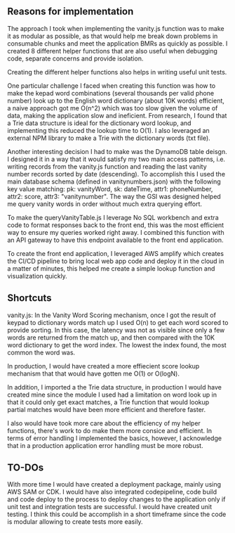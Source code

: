 ## Reasons for implementation
The approach I took when implementing the vanity.js function was to make it as modular as possible, as that would help me break down problems in consumable chunks and meet the application BMRs as quickly as possible. I created 8 different helper functions that are also useful when debugging code, separate concerns and provide isolation.

Creating the different helper functions also helps in writing useful unit tests.

One particular challenge I faced when creating this function was how to make the kepad word combinations (several thousands per valid phone number) look up to the English word dictionary (about 10K words) efficient, a naive approach got me O(n^2) which was too slow given the volume of data, making the application slow and ineficient. From research, I found that a Trie data structure is ideal for the dictionary word lookup, and implementing this reduced the lookup time to O(1). I also leveraged an external NPM library to make a Trie with the dictionary words (txt file).

Another interesting decision I had to make was the DynamoDB table deisgn. I designed it in a way that it would satisfy my two main access patterns, i.e. writing records from the vanity.js function and reading the last vanity number records sorted by date (descending). To accomplish this I used the main database schema (defined in vanitynumbers.json) with the following key value matching: pk: vanityWord, sk: dateTime, attr1: phoneNumber, attr2: score, attr3: "vanitynumber". The way the GSI was designed helped me query vanity words in order without much extra querying effort.

To make the queryVanityTable.js I leverage No SQL workbench and extra code to format responses back to the front end, this was the most efficient way to ensure my queries worked right away. I combined this function with an API gateway to have this endpoint available to the front end application.

To create the front end application, I leveraged AWS amplify which creates the CI/CD pipeline to bring local web app code and deploy it in the cloud in a matter of minutes, this helped me create a simple lookup function and visualization quickly.

## Shortcuts
vanity.js: In the Vanity Word Scoring mechanism, once I got the result of keypad to dictionary words match up I used O(n) to get each word scored to provide sorting. In this case, the latency was not as visible since only a few words are returned from the match up, and then compared with the 10K word dictionary to get the word index. The lowest the index found, the most common the word was.

In production, I would have created a more effiecient score lookup mechanism that that would have gotten me O(1) or O(logN).

In addition, I imported a the Trie data structure, in production I would have created mine since the module I used had a limitation on word look up in that it could only get exact matches, a Trie function that would lookup partial matches would have been more efficient and therefore faster.

I also would have took more care about the efficiency of my helper functions, there's work to do make them more consice and efficient. In terms of error handling I implemented the basics, however, I acknowledge that in a production application error handling must be more robust.

## TO-DOs
With more time I would have created a deployment package, mainly using AWS SAM or CDK. I would have also integrated codepipeline, code build and code deploy to the process to deploy changes to the application only if unit test and integration tests are successful.
I would have created unit testing. I think this could be accomplish in a short timeframe since the code is modular allowing to create tests more easily.
